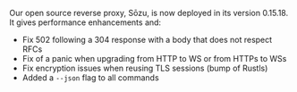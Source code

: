 
Our open source reverse proxy, Sōzu, is now deployed in its version 0.15.18. It gives performance enhancements and:

* Fix 502 following a 304 response with a body that does not respect RFCs
* Fix of a panic when upgrading from HTTP to WS or from HTTPs to WSs
* Fix encryption issues when reusing TLS sessions (bump of Rustls)
* Added a `--json` flag to all commands


